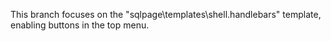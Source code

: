 This branch focuses on the "sqlpage\templates\shell.handlebars" template, enabling buttons in the top menu.